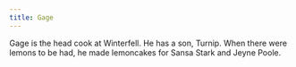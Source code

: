 ```yaml
---
title: Gage
---
```


Gage is the head cook at Winterfell. He has a son, Turnip. When there were lemons to be had, he made lemoncakes for Sansa Stark and Jeyne Poole.


